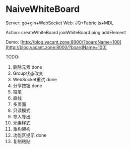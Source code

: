 # NaiveWhiteBoard

Server: go+gin+WebSocket
Web: JQ+Fabric.js+MDL

Action:
createWhiteBoard
joinWhiteBoard
ping
addElement

Demo: [http://blog.vacant.zone:8000/?boardName=100](http://blog.vacant.zone:8000/?boardName=100)

TODO:
1. 删除元素         done
2. Group状态改变
3. WebSocket重试   done
4. 分享按钮         done
5. 铅笔
6. 直线
7. 多页面
8. 只读模式
9. 导入导出
10. 元素样式
11. 重构架构
12. 功能区提示      done
13. 复制粘贴